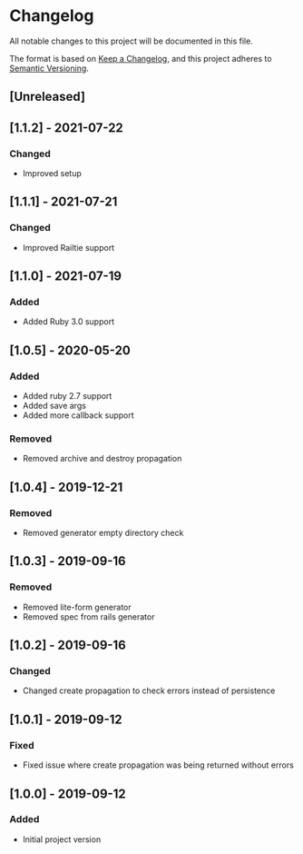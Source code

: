 # Changelog
All notable changes to this project will be documented in this file.

The format is based on [Keep a Changelog](https://keepachangelog.com/en/1.0.0/),
and this project adheres to [Semantic Versioning](https://semver.org/spec/v2.0.0.html).

## [Unreleased]

## [1.1.2] - 2021-07-22
### Changed
- Improved setup

## [1.1.1] - 2021-07-21
### Changed
- Improved Railtie support

## [1.1.0] - 2021-07-19
### Added
- Added Ruby 3.0 support

## [1.0.5] - 2020-05-20
### Added
- Added ruby 2.7 support
- Added save args
- Added more callback support
### Removed
- Removed archive and destroy propagation

## [1.0.4] - 2019-12-21
### Removed
- Removed generator empty directory check

## [1.0.3] - 2019-09-16
### Removed
- Removed lite-form generator
- Removed spec from rails generator

## [1.0.2] - 2019-09-16
### Changed
- Changed create propagation to check errors instead of persistence

## [1.0.1] - 2019-09-12
### Fixed
- Fixed issue where create propagation was being returned without errors

## [1.0.0] - 2019-09-12
### Added
- Initial project version
